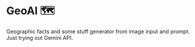 # GeoAI 🗺
Geographic facts and some stuff generator from image input and prompt. Just trying out Gemini API.
